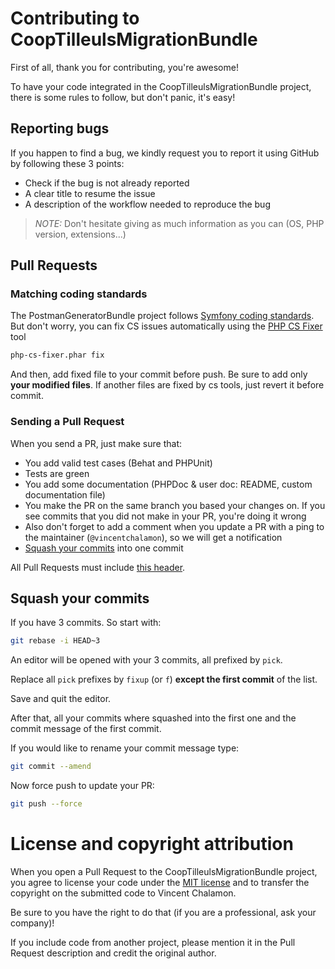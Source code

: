 # Contributing to CoopTilleulsMigrationBundle

First of all, thank you for contributing, you're awesome!

To have your code integrated in the CoopTilleulsMigrationBundle project, there is some rules to follow, but don't panic,
it's easy!

## Reporting bugs

If you happen to find a bug, we kindly request you to report it using GitHub by following these 3 points:

  * Check if the bug is not already reported
  * A clear title to resume the issue
  * A description of the workflow needed to reproduce the bug

> _NOTE:_ Don't hesitate giving as much information as you can (OS, PHP version, extensions...)

## Pull Requests

### Matching coding standards

The PostmanGeneratorBundle project follows [Symfony coding standards](https://symfony.com/doc/current/contributing/code/standards.html).
But don't worry, you can fix CS issues automatically using the [PHP CS Fixer](http://cs.sensiolabs.org/) tool

```bash
php-cs-fixer.phar fix
```

And then, add fixed file to your commit before push. Be sure to add only **your modified files**. If another files are
fixed by cs tools, just revert it before commit.

### Sending a Pull Request

When you send a PR, just make sure that:

* You add valid test cases (Behat and PHPUnit)
* Tests are green
* You add some documentation (PHPDoc & user doc: README, custom documentation file)
* You make the PR on the same branch you based your changes on. If you see commits that you did not make in your PR,
you're doing it wrong
* Also don't forget to add a comment when you update a PR with a ping to the maintainer (`@vincentchalamon`),
so we will get a notification
* [Squash your commits](#squash-your-commits) into one commit

All Pull Requests must include [this header](.github/PULL_REQUEST_TEMPLATE.md).

## Squash your commits

If you have 3 commits. So start with:

```bash
git rebase -i HEAD~3
```

An editor will be opened with your 3 commits, all prefixed by `pick`.

Replace all `pick` prefixes by `fixup` (or `f`) **except the first commit** of the list.

Save and quit the editor.

After that, all your commits where squashed into the first one and the commit message of the first commit.

If you would like to rename your commit message type:

```bash
git commit --amend
```

Now force push to update your PR:

```bash
git push --force
```

# License and copyright attribution

When you open a Pull Request to the CoopTilleulsMigrationBundle project, you agree to license your code under the
[MIT license](LICENSE) and to transfer the copyright on the submitted code to Vincent Chalamon.

Be sure to you have the right to do that (if you are a professional, ask your company)!

If you include code from another project, please mention it in the Pull Request description and credit the original
author.
